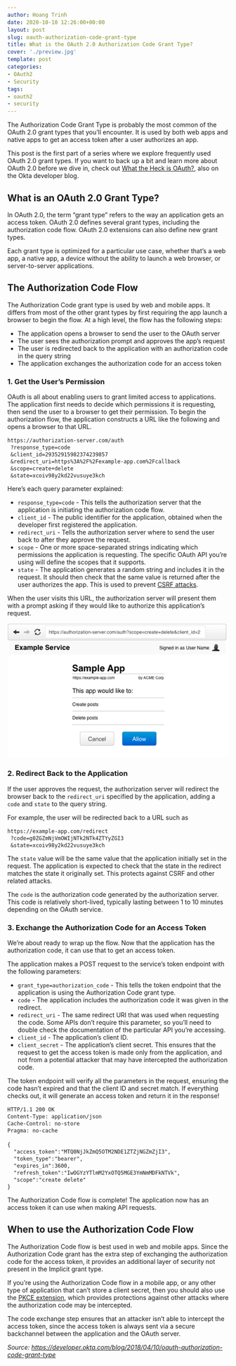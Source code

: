 ```yaml
---
author: Hoang Trinh
date: 2020-10-10 12:26:00+00:00
layout: post
slug: oauth-authorization-code-grant-type
title: What is the OAuth 2.0 Authorization Code Grant Type?
cover: './preview.jpg'
template: post
categories:
- OAuth2
- Security
tags:
- oauth2
- security
---
```


The Authorization Code Grant Type is probably the most common of the OAuth 2.0 grant types that you’ll encounter. It is used by both web apps and native apps to get an access token after a user authorizes an app.

This post is the first part of a series where we explore frequently used OAuth 2.0 grant types. If you want to back up a bit and learn more about OAuth 2.0 before we dive in, check out [What the Heck is OAuth?](https://developer.okta.com/blog/2017/06/21/what-the-heck-is-oauth), also on the Okta developer blog.

## What is an OAuth 2.0 Grant Type?

In OAuth 2.0, the term “grant type” refers to the way an application gets an access token. OAuth 2.0 defines several grant types, including the authorization code flow. OAuth 2.0 extensions can also define new grant types.

Each grant type is optimized for a particular use case, whether that’s a web app, a native app, a device without the ability to launch a web browser, or server-to-server applications.

## The Authorization Code Flow

The Authorization Code grant type is used by web and mobile apps. It differs from most of the other grant types by first requiring the app launch a browser to begin the flow. At a high level, the flow has the following steps:

- The application opens a browser to send the user to the OAuth server
- The user sees the authorization prompt and approves the app’s request
- The user is redirected back to the application with an authorization code in the query string
- The application exchanges the authorization code for an access token

### 1. Get the User’s Permission

OAuth is all about enabling users to grant limited access to applications. The application first needs to decide which permissions it is requesting, then send the user to a browser to get their permission. To begin the authorization flow, the application constructs a URL like the following and opens a browser to that URL.

```shell
https://authorization-server.com/auth
 ?response_type=code
 &client_id=29352915982374239857
 &redirect_uri=https%3A%2F%2Fexample-app.com%2Fcallback
 &scope=create+delete
 &state=xcoiv98y2kd22vusuye3kch
```

Here’s each query parameter explained:

- `response_type=code` - This tells the authorization server that the application is initiating the authorization code flow.
- `client_id` - The public identifier for the application, obtained when the developer first registered the application.
- `redirect_uri` - Tells the authorization server where to send the user back to after they approve the request.
- `scope` - One or more space-separated strings indicating which permissions the application is requesting. The specific OAuth API you’re using will define the scopes that it supports.
- `state` - The application generates a random string and includes it in the request. It should then check that the same value is returned after the user authorizes the app. This is used to prevent [CSRF attacks](https://www.owasp.org/index.php/Cross-Site_Request_Forgery_%28CSRF%29).

When the user visits this URL, the authorization server will present them with a prompt asking if they would like to authorize this application’s request.

![The consent screen](consent-screen.png)

### 2. Redirect Back to the Application

If the user approves the request, the authorization server will redirect the browser back to the `redirect_uri` specified by the application, adding a `code` and `state` to the query string.

For example, the user will be redirected back to a URL such as

```shell
https://example-app.com/redirect
 ?code=g0ZGZmNjVmOWIjNTk2NTk4ZTYyZGI3
 &state=xcoiv98y2kd22vusuye3kch
```

The `state` value will be the same value that the application initially set in the request. The application is expected to check that the state in the redirect matches the state it originally set. This protects against CSRF and other related attacks.

The `code` is the authorization code generated by the authorization server. This code is relatively short-lived, typically lasting between 1 to 10 minutes depending on the OAuth service.

### 3. Exchange the Authorization Code for an Access Token

We’re about ready to wrap up the flow. Now that the application has the authorization code, it can use that to get an access token.

The application makes a POST request to the service’s token endpoint with the following parameters:

- `grant_type=authorization_code` - This tells the token endpoint that the application is using the Authorization Code grant type.
- `code` - The application includes the authorization code it was given in the redirect.
- `redirect_uri` - The same redirect URI that was used when requesting the code. Some APIs don’t require this parameter, so you’ll need to double check the documentation of the particular API you’re accessing.
- `client_id` - The application’s client ID.
- `client_secret` - The application’s client secret. This ensures that the request to get the access token is made only from the application, and not from a potential attacker that may have intercepted the authorization code.

The token endpoint will verify all the parameters in the request, ensuring the code hasn’t expired and that the client ID and secret match. If everything checks out, it will generate an access token and return it in the response!

```shell
HTTP/1.1 200 OK
Content-Type: application/json
Cache-Control: no-store
Pragma: no-cache

{
  "access_token":"MTQ0NjJkZmQ5OTM2NDE1ZTZjNGZmZjI3",
  "token_type":"bearer",
  "expires_in":3600,
  "refresh_token":"IwOGYzYTlmM2YxOTQ5MGE3YmNmMDFkNTVk",
  "scope":"create delete"
}
```

The Authorization Code flow is complete! The application now has an access token it can use when making API requests.

## When to use the Authorization Code Flow

The Authorization Code flow is best used in web and mobile apps. Since the Authorization Code grant has the extra step of exchanging the authorization code for the access token, it provides an additional layer of security not present in the Implicit grant type.

If you’re using the Authorization Code flow in a mobile app, or any other type of application that can’t store a client secret, then you should also use the [PKCE extension](https://www.oauth.com/oauth2-servers/pkce/?_ga=2.93245908.85904012.1602307203-1251294519.1602307203), which provides protections against other attacks where the authorization code may be intercepted.

The code exchange step ensures that an attacker isn’t able to intercept the access token, since the access token is always sent via a secure backchannel between the application and the OAuth server.



_Source: https://developer.okta.com/blog/2018/04/10/oauth-authorization-code-grant-type_
